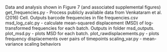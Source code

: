 Data and analysis shown in Figure 7 (and associated supplemental figures)
get_frequencies.py - Process publicly available data from Venkataram et al. (2016) Cell. Outputs barcode frequencies in file frequencies.csv
msd_log_calc.py - calculate mean-squared displacement (MSD) of log-transformed frequencies for each batch. Outputs in folder msd_outputs.
plot_msd.py - plots MSD for each batch.
plot_rawdisplacements.py - plots frequency displacements over pairs of timepoints
scaling_var.py - mean-variance scaling behaviors
